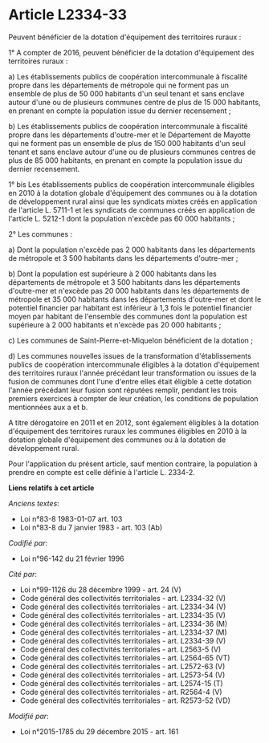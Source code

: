 # Article L2334-33

Peuvent bénéficier de la dotation d'équipement des territoires ruraux :  

1° A compter de 2016, peuvent bénéficier de la dotation d'équipement des territoires ruraux : 

a) Les établissements publics de coopération intercommunale à fiscalité propre dans les départements de métropole qui ne
forment pas un ensemble de plus de 50 000 habitants d'un seul tenant et sans enclave autour d'une ou de plusieurs communes
centre de plus de 15 000 habitants, en prenant en compte la population issue du dernier recensement ; 

b) Les établissements publics de coopération intercommunale à fiscalité propre dans les départements d'outre-mer et le
Département de Mayotte qui ne forment pas un ensemble de plus de 150 000 habitants d'un seul tenant et sans enclave autour
d'une ou de plusieurs communes centres de plus de 85 000 habitants, en prenant en compte la population issue du dernier
recensement. 

1° bis Les établissements publics de coopération intercommunale éligibles en 2010 à la dotation globale d'équipement des
communes ou à la dotation de développement rural ainsi que les syndicats mixtes créés en application de l'article L. 5711-1
et les syndicats de communes créés en application de l'article L. 5212-1 dont la population n'excède pas 60 000 habitants ; 

2° Les communes : 

a) Dont la population n'excède pas 2 000 habitants dans les départements de métropole et 3 500 habitants dans les
départements d'outre-mer ; 

b) Dont la population est supérieure à 2 000 habitants dans les départements de métropole et 3 500 habitants dans les
départements d'outre-mer et n'excède pas 20 000 habitants dans les départements de métropole et 35 000 habitants dans les
départements d'outre-mer et dont le potentiel financier par habitant est inférieur à 1,3 fois le potentiel financier moyen
par habitant de l'ensemble des communes dont la population est supérieure à 2 000 habitants et n'excède pas 20 000
habitants ; 

c) Les communes de Saint-Pierre-et-Miquelon bénéficient de la dotation ; 

d) Les communes nouvelles issues de la transformation d'établissements publics de coopération intercommunale éligibles à la
dotation d'équipement des territoires ruraux l'année précédant leur transformation ou issues de la fusion de communes dont
l'une d'entre elles était éligible à cette dotation l'année précédant leur fusion sont réputées remplir, pendant les trois
premiers exercices à compter de leur création, les conditions de population mentionnées aux a et b. 

A titre dérogatoire en 2011 et en 2012, sont également éligibles à la dotation d'équipement des territoires ruraux les
communes éligibles en 2010 à la dotation globale d'équipement des communes ou à la dotation de développement rural.

Pour l'application du présent article, sauf mention contraire, la population à prendre en compte est celle définie à
l'article L. 2334-2.

**Liens relatifs à cet article**

_Anciens textes_:

  - Loi n°83-8 1983-01-07 art. 103
  - Loi n°83-8 du 7 janvier 1983 - art. 103 (Ab)

_Codifié par_:

  - Loi n°96-142 du 21 février 1996

_Cité par_:

  - Loi n°99-1126 du 28 décembre 1999 - art. 24 (V)
  - Code général des collectivités territoriales - art. L2334-32 (V)
  - Code général des collectivités territoriales - art. L2334-34 (V)
  - Code général des collectivités territoriales - art. L2334-35 (V)
  - Code général des collectivités territoriales - art. L2334-36 (M)
  - Code général des collectivités territoriales - art. L2334-37 (M)
  - Code général des collectivités territoriales - art. L2334-39 (V)
  - Code général des collectivités territoriales - art. L2563-5 (V)
  - Code général des collectivités territoriales - art. L2564-65 (VT)
  - Code général des collectivités territoriales - art. L2572-63 (V)
  - Code général des collectivités territoriales - art. L2573-54 (V)
  - Code général des collectivités territoriales - art. L2574-15 (T)
  - Code général des collectivités territoriales - art. R2564-4 (V)
  - Code général des collectivités territoriales - art. R2573-52 (VD)

_Modifié par_:

  - Loi n°2015-1785 du 29 décembre 2015 - art. 161

